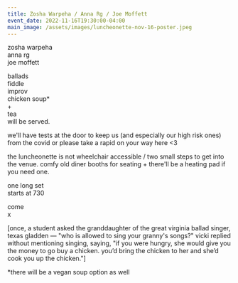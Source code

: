 ```yaml
---
title: Zosha Warpeha / Anna Rg / Joe Moffett
event_date: 2022-11-16T19:30:00-04:00
main_image: /assets/images/luncheonette-nov-16-poster.jpeg
---
```


zosha warpeha<br>
anna rg<br>
joe moffett

ballads<br>
fiddle<br>
improv<br>
chicken soup*<br>
+<br>
tea<br>
will be served.

we'll have tests at the door to keep us (and especially our high risk ones)
from the covid or please take a rapid on your way here <3

the luncheonette is not wheelchair accessible / two small steps to get into the
venue. comfy old diner booths for seating + there'll be a heating pad if you
need one.

one long set<br>
starts at 730

come<br>
x

[once, a student asked the granddaughter of the great virginia ballad singer,
texas gladden — "who is allowed to sing your granny's songs?" vicki replied
without mentioning singing, saying, "if you were hungry, she would give you the
money to go buy a chicken. you’d bring the chicken to her and she’d cook you up
the chicken."]


*there will be a vegan soup option as well
